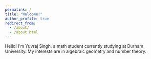```yaml
---
permalink: /
title: "Welcome!"
author_profile: true
redirect_from: 
  - /about/
  - /about.html
---
```


Hello! I'm Yuvraj Singh, a math student currently studying at Durham University. My interests are in algebraic geometry and number theory.
